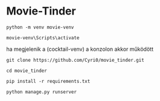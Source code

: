 # Movie-Tinder

`python -m venv movie-venv`

`movie-venv\Scripts\activate`

ha megjelenik a (cocktail-venv) a konzolon akkor működött

`git clone https://github.com/Cyri0/movie_tinder.git`

`cd movie_tinder`

`pip install -r requirements.txt`

`python manage.py runserver`
